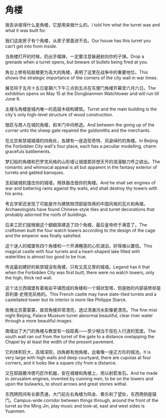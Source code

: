 # 角楼

<p><span class="chinese">我告诉彼得什么是角楼，它是用来做什么的。</span><span class="english">I told him what the turret was and what it was built for.</span></p>

<p><span class="chinese">我们这座房子有个角楼，从房子里面进不去。</span><span class="english">Our house has this turret you can’t get into from inside.</span></p>

<p><span class="chinese">当角楼打开的时候，扔出手榴弹，一定要注意躲避射向你的子弹。</span><span class="english">Drop a grenade when a turret opens, but beware of bullets being fired at you.</span></p>

<p><span class="chinese">角台上修有较敌楼更为高大的角楼，表明了这里在战争中的重要地位。</span><span class="english">This shows the strategic importance of the corners of the city wall in war times.</span></p>

<p><span class="chinese">展览将于五月十五日星期六下午三点到五点在东便门角楼开幕至六月六日。</span><span class="english">The exhibition opens on May 15 at the Dongbianmen Watchtower and will run till June 6.</span></p>

<p><span class="chinese">主楼与角楼是城内唯一的高层木结构建筑。</span><span class="english">Turret and the main building is the city's only high-level structure of wood construction.</span></p>

<p><span class="chinese">银匠与商人在城的角楼，和羊门中间修造。</span><span class="english">And between the going up of the corner unto the sheep gate repaired the goldsmiths and the merchants.</span></p>

<p><span class="chinese">在北京紫禁城城墙的四角处，各建有一座造型奇特、风姿绰约的角楼。</span><span class="english">In Beijing the Forbidden City wall's four place, each has a peculiar modelling, charm gracefuls battlements.</span></p>

<p><span class="chinese">梦幻般的角楼和巴罗克风格的山形墙让城堡那异想天开的浪漫魅力呼之欲出。</span><span class="english">The romantic and whimsical appeal is all but apparent in the fantasy exterior of turrets and gabled baroques.</span></p>

<p><span class="chinese">支起破城机撞击你的城墙，用铁器击毁你的角楼。</span><span class="english">And he shall set engines of war and battering rams against thy walls, and shall destroy thy towers with his arms.</span></p>

<p><span class="chinese">考古学家还发现了可能是作为建筑物顶部装饰用的中国风格的瓦片和角楼。</span><span class="english">Archaeologists have found Chinese-style tiles and turret decorations that probably adorned the roofs of buildings.</span></p>

<p><span class="chinese">后来工匠们就根据这个蝈蝈笼建造了四个角楼，最后皇帝终于满意了。</span><span class="english">The craftsmen built the four watch towers according to the design of the cage and the emperor was finally satisfied.</span></p>

<p><span class="chinese">这个迷人的城堡有四个角楼和一个开满睡莲的心形湖泊，好得难以置信。</span><span class="english">This magical castle with four turrets and a heart-shaped lake filled with waterlilies is almost too good to be true.</span></p>

<p><span class="chinese">传说最初建好的紫禁城没有角楼，只有又高又厚的城墙。</span><span class="english">Legend has it that when the Forbidden City was first built, there were no watch towers, only the high, thick red wall.</span></p>

<p><span class="chinese">这个法兰西城堡有着板岩平铺而成的角楼和一个城状型塔，但是她的内部装修却是菲利普·史塔克风格的。</span><span class="english">This French castle may have slate-tiled turrets and a castellated tower but its interior is more like Philippe Starck.</span></p>

<p><span class="chinese">夜晚北京雾蒙蒙，故宫角楼异常漂亮，透过清澈河水影像更漂亮。</span><span class="english">The fine mist night Beijing, Palace Museum turret abnormal beautiful, clear river water through a more beautiful images.</span></p>

<p><span class="chinese">南墙出了大门的角楼与教堂有一段距离——至少相当于现在人行道的宽度。</span><span class="english">The south wall ran out from the turret of the gate to a distance ovelapping the Chapel by at least the width of the present pavement.</span></p>

<p><span class="chinese">它的体积巨大，高墙深院，四角都有炮角楼，远看像一座正方形的城池。</span><span class="english">It is very large with high walls and deep courtyard, there are cupolas at four corners, and it looks like a square city from a distance.</span></p>

<p><span class="chinese">又在耶路撒冷使巧匠作机器，安在城楼和角楼上，用以射箭发石。</span><span class="english">And he made in Jerusalem engines, invented by cunning men, to be on the towers and upon the bulwarks, to shoot arrows and great stones withal.</span></p>

<p><span class="chinese">东西跨院间有长廊贯通，大门前左右角楼为鸣金、奏乐和了望处，东西两侧是辕门。</span><span class="english">Campus-wide corridor between things through, around the front of the turret as the Ming Jin, play music and look-at, east and west sides is Yuanmen.</span></p>

